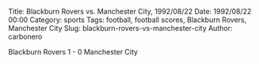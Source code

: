 Title: Blackburn Rovers vs. Manchester City, 1992/08/22
Date: 1992/08/22 00:00
Category: sports
Tags: football, football scores, Blackburn Rovers, Manchester City
Slug: blackburn-rovers-vs-manchester-city
Author: carbonero


Blackburn Rovers 1 - 0 Manchester City
